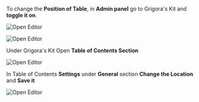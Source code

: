 To change the **Position of Table**, in **Admin panel** go to Grigora's Kit and **toggle it on**.

![Open Editor](/img/tutorial/cptc1selectGrigoraskit.png)

![Open Editor](/img/tutorial/cptc2toggleon.png)

Under Grigora's Kit Open **Table of Contents Section**

![Open Editor](/img/tutorial/cptc3tableOfContents.png)

In Table of Contents **Settings** under **General** section **Change the Location** and **Save it**

![Open Editor](/img/tutorial/cptc4ChangeLocation.png)